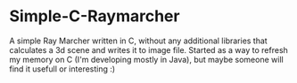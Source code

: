 Simple-C-Raymarcher
===================

A simple Ray Marcher written in C, without any additional libraries that calculates a 3d scene and writes it to image file.
Started as a way to refresh my memory on C (I'm developing mostly in Java), but maybe someone will find it usefull or interesting :)
